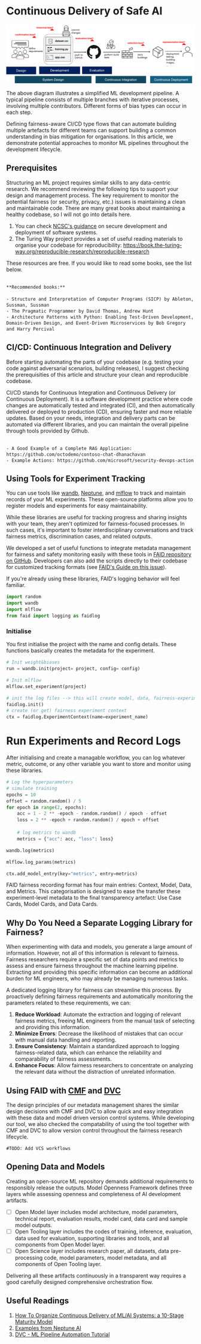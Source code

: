 # Continuous Delivery of Safe AI

![](../media/systemdesign.png)

The above diagram illustrates a simplified ML development pipeline. A typical pipeline consists of multiple branches with iterative processes, involving multiple contributors. Different forms of bias types can occur in each step. 

Defining fairness-aware CI/CD type flows that can automate building multiple artefacts for different teams can support building a common understanding in bias mitigation for organisations. In this article, we demonstrate potential approaches to monitor ML pipelines throughout the development lifecycle.

## Prerequisites

Structuring an ML project requires similar skills to any data-centric research. We recommend reviewing the following tips to support your design and management process. The key requirement to monitor the potential fairness (or security, privacy, etc.) issues is maintaining a clean and maintainable code. There are many great books about maintaining a healthy codebase, so I will not go into details here. 

1. You can check [NCSC's guidance](https://www.ncsc.gov.uk/collection/developers-collection/principles/produce-clean-maintainable-code) on secure development and deployment of software systems.
2. The Turing Way project provides a set of useful reading materials to organise your codebase for reproducibility: <https://book.the-turing-way.org/reproducible-research/reproducible-research>

These resources are free. If you would like to read some books, see the list below.

```{seealso} 

**Recommended books:**

- Structure and Interpretation of Computer Programs (SICP) by Ableton, Sussman, Sussman
- The Pragmatic Programmer by David Thomas, Andrew Hunt
- Architecture Patterns with Python: Enabling Test-Driven Development, Domain-Driven Design, and Event-Driven Microservices by Bob Gregory and Harry Percival
```

## CI/CD: Continuous Integration and Delivery

Before starting automating the parts of your codebase (e.g. testing your code against adversarial scenarios, building releases), I suggest checking the prerequisities of this article and structure your clean and reproducible codebase.

CI/CD stands for Continuous Integration and Continuous Delivery (or Continuous Deployment). It is a software development practice where code changes are automatically tested and integrated (CI), and then automatically delivered or deployed to production (CD), ensuring faster and more reliable updates. Based on your needs, integration and delivery parts can be automated via different libraries, and you can maintain the overall pipeline through tools provided by Github.

```{admonition} Check these examples:

- A Good Example of a Complete RAG Application: https://github.com/octodemo/contoso-chat-dhanachavan
- Example Actions: https://github.com/microsoft/security-devops-action

```

## Using Tools for Experiment Tracking

You can use tools like [wandb](https://wandb.ai/site), [Neptune](https://neptune.ai/), and [mlflow](https://mlflow.org/) to track and maintain records of your ML experiments. These open-source platforms allow you to register models and experiments for easy maintainability.

While these libraries are useful for tracking progress and sharing insights with your team, they aren't optimized for fairness-focused processes. In such cases, it's important to foster interdisciplinary conversations and track fairness metrics, discrimination cases, and related outputs.

We developed a set of useful functions to integrate metadata management for fairness and safety monitoring easily with these tools in [FAID repository on GitHub](https://github.com/asabuncuoglu13/faid). Developers can also add the scripts directly to their codebase for customized tracking formats (see [FAID's Guide on this issue](https://github.com/asabuncuoglu13/faid/tree/main/docs)). 

If you're already using these libraries, FAID's logging behavior will feel familiar.

```python
import random
import wandb
import mlflow
from faid import logging as faidlog
```

### Initialise

You first initialise the project with the name and config details. These functions basically creates the metadata for the experiment. 

```python
# Init weight&biases
run = wandb.init(project= project, config= config)
```

```python
# Init mlflow
mlflow.set_experiment(project)
```

```python
# init the log files --> this will create model, data, fairness-experiment, risk and transparency logs
faidlog.init()
# create (or get) fairness experiment context
ctx = faidlog.ExperimentContext(name=experiment_name)
```

# Run Experiments and Record Logs

After initialising and create a managable workflow, you can log whatever metric, outcome, or any other variable you want to store and monitor using these libraries.

```python
# Log the hyperparameters
# simulate training
epochs = 10
offset = random.random() / 5
for epoch in range(2, epochs):
    acc = 1 - 2 ** -epoch - random.random() / epoch - offset
    loss = 2 ** -epoch + random.random() / epoch + offset

    # log metrics to wandb
    metrics = {"acc": acc, "loss": loss}
```

```python
wandb.log(metrics)
```

```python
mlflow.log_params(metrics)
```

```python
ctx.add_model_entry(key="metrics", entry=metrics)
```

FAID fairness recording format has four main entries: Context, Model, Data, and Metrics. This categorisation is designed to ease the transfer these experiment-level metadata to the final transparency artefact: Use Case Cards, Model Cards, and Data Cards.

## Why Do You Need a Separate Logging Library for Fairness?

When experimenting with data and models, you generate a large amount of information. However, not all of this information is relevant to fairness. Fairness researchers require a specific set of data points and metrics to assess and ensure fairness throughout the machine learning pipeline. Extracting and providing this specific information can become an additional burden for ML engineers, who may already be managing numerous tasks.

A dedicated logging library for fairness can streamline this process. By proactively defining fairness requirements and automatically monitoring the parameters related to these requirements, we can:

1. **Reduce Workload**: Automate the extraction and logging of relevant fairness metrics, freeing ML engineers from the manual task of selecting and providing this information.
2. **Minimize Errors**: Decrease the likelihood of mistakes that can occur with manual data handling and reporting.
3. **Ensure Consistency**: Maintain a standardized approach to logging fairness-related data, which can enhance the reliability and comparability of fairness assessments.
4. **Enhance Focus**: Allow fairness researchers to concentrate on analyzing the relevant data without the distraction of unrelated information.

## Using FAID with [CMF](https://hewlettpackard.github.io/cmf/) and [DVC](https://dvc.org/)

The design principles of our metadata management shares the similar design decisions with CMF and DVC to allow quick and easy integration with these data and model driven version control systems. While developing our tool, we also checked the compatability of using the tool together with CMF and DVC to allow version control throughout the fairness research lifecycle.

```{note}
#TODO: Add VCS workflows
```

## Opening Data and Models

Creating an open-source ML repository demands additional requirements to responsibly release the outputs. Model Openness Framework defines three layers while assessing openness and completeness of AI development artifacts. 

- [ ] Open Model layer includes model architecture, model parameters, technical report, evaluation results, model card, data card and sample model outputs.
- [ ] Open Tooling layer includes the codes of training, inference, evaluation, data used for evaluation, supporting libraries and tools, and all components from Open Model layer.
- [ ] Open Science layer includes research paper, all datasets, data pre-processing code, model parameters, model metadata, and all components of Open Tooling layer.

Delivering all these artifacts continuously in a transparent way requires a good carefully designed comprehensive orchestration flow.

## Useful Readings

1. [How To Organize Continuous Delivery of ML/AI Systems: a 10-Stage Maturity Model](https://outerbounds.com/blog/continuous-delivery-of-ml-ai/)
2. [Examples from Neptune AI](https://neptune.ai/blog/build-mlops-pipelines-with-github-actions-guide)
3. [DVC - ML Pipeline Automation Tutorial](https://dvc.ai/blog/automate-your-ml-pipeline-combining-airflow-dvc-and-cml-for-a-seamless-batch-scoring-experience)
